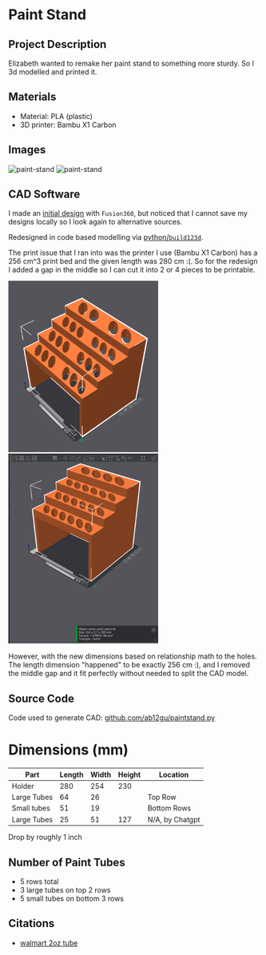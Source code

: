 # Paint Stand

## Project Description

Elizabeth wanted to remake her paint stand to something more sturdy. So I 3d modelled and printed it.

## Materials

- Material: PLA (plastic)
- 3D printer: Bambu X1 Carbon

## Images

<img src="/design/3d-modeling/projects/paint-stand/images/cardboard-stand-front.png" alt="paint-stand" width="300">
<img src="/design/3d-modeling/projects/paint-stand/images/cardboard-stand-top.png" alt="paint-stand" width="300">


## CAD Software

I made an [initial design](https://www.instagram.com/p/DKfyQ5iSKEm/) with `Fusion360`, but noticed that I cannot save my designs locally so I look again to alternative sources.

Redesigned in code based modelling via [python/`build123d`](https://blog.abgup.com/design/3d-modeling/code-based-modelling/build123d/).

The print issue that I ran into was the printer I use (Bambu X1 Carbon) has a 256 cm^3 print bed and the given length was 280 cm :(. So for the redesign I added a gap in the middle so I can cut it into 2 or 4 pieces to be printable.

<img src="/design/3d-modeling/projects/paint-stand/images/paint-stand-cad-gap.png" alt="paint-stand" width="300">
<img src="/design/3d-modeling/projects/paint-stand/images/paint-stand-cad.png" alt="paint-stand" width="300">

However, with the new dimensions based on relationship math to the holes. The length dimension "happened" to be exactly 256 cm :), and I removed the middle gap and it fit perfectly without needed to split the CAD model.

## Source Code

Code used to generate CAD: [github.com/ab12gu/paintstand.py](https://github.com/ab12gu/cad-scripts/blob/main/build123d/paint-stand/code/paintstand.py)

# Dimensions (mm)

| Part          | Length | Width | Height | Location |
| ----          | ------ | ----- | ------ | -------- |
|Holder         |    280 |   254 |    230 |          |
|Large Tubes    |     64 |    26 |        | Top Row  |
|Small tubes    |     51 |    19 |        | Bottom Rows|
|Large Tubes    |     25 |    51 |    127 | N/A, by Chatgpt  |

Drop by roughly 1 inch

## Number of Paint Tubes

- 5 rows total
- 3 large tubes on top 2 rows
- 5 small tubes on bottom 3 rows

## Citations

- [walmart 2oz tube](https://www.walmart.com/ip/Golden-Artist-Colors-2-Oz-Heavy-Body-Acrylic-Color-Paints/23474383)
